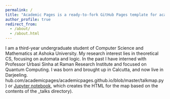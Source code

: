 ```yaml
---
permalink: /
title: "Academic Pages is a ready-to-fork GitHub Pages template for academic personal websites"
author_profile: true
redirect_from: 
  - /about/
  - /about.html
---
```

I am a third-year undergraduate student of Computer Science and Mathematics at Ashoka University. My research interest lies in theoretical CS, focusing on automata and logic. In the past I have interned with Professor Urbasi Sinha at Raman Research Institute and focused on Quantum Computing. I was born and brought up in Calcutta, and now live in Darjeeling.
hub.com/academicpages/academicpages.github.io/blob/master/talkmap.py) or [Jupyter notebook](https://github.com/academicpages/academicpages.github.io/blob/master/talkmap.ipynb), which creates the HTML for the map based on the contents of the _talks directory).
